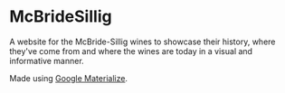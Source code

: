 # McBrideSillig
A website for the McBride-Sillig wines to showcase their history, where they've come from and where the wines are today in a visual and informative manner.

Made using [Google Materialize](https://materializecss.com/about.html).
